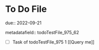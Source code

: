 # To Do File

due:: 2022-09-21

metadatafield:: todoTestFile_975_62

- [ ] Task of todoTestFile_975 1 [[Query me]]
